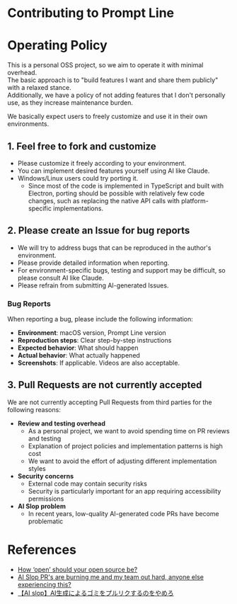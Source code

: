 # Contributing to Prompt Line

# Operating Policy
This is a personal OSS project, so we aim to operate it with minimal overhead. <br>
The basic approach is to "build features I want and share them publicly" with a relaxed stance. <br>
Additionally, we have a policy of not adding features that I don't personally use, as they increase maintenance burden.

We basically expect users to freely customize and use it in their own environments.

## 1. Feel free to fork and customize
* Please customize it freely according to your environment.
* You can implement desired features yourself using AI like Claude.
* Windows/Linux users could try porting it.
  * Since most of the code is implemented in TypeScript and built with Electron, porting should be possible with relatively few code changes, such as replacing the native API calls with platform-specific implementations.

## 2. Please create an Issue for bug reports
* We will try to address bugs that can be reproduced in the author's environment.
* Please provide detailed information when reporting.
* For environment-specific bugs, testing and support may be difficult, so please consult AI like Claude.
* Please refrain from submitting AI-generated Issues.

### Bug Reports

When reporting a bug, please include the following information:
* **Environment**: macOS version, Prompt Line version
* **Reproduction steps**: Clear step-by-step instructions
* **Expected behavior**: What should happen
* **Actual behavior**: What actually happened
* **Screenshots**: If applicable. Videos are also acceptable.

## 3. Pull Requests are not currently accepted
We are not currently accepting Pull Requests from third parties for the following reasons:
* **Review and testing overhead**
  * As a personal project, we want to avoid spending time on PR reviews and testing
  * Explanation of project policies and implementation patterns is high cost
  * We want to avoid the effort of adjusting different implementation styles
* **Security concerns**
  * External code may contain security risks
  * Security is particularly important for an app requiring accessibility permissions
* **AI Slop problem**
  * In recent years, low-quality AI-generated code PRs have become problematic

# References
* [How ‘open’ should your open source be?](https://github.com/readme/featured/how-open-is-open-source?utm_source=lowendbox.com)
* [AI Slop PR's are burning me and my team out hard, anyone else experiencing this?](https://www.reddit.com/r/ExperiencedDevs/comments/1kr8clp/ai_slop_prs_are_burning_me_and_my_team_out_hard/)
* [【AI slop】AI生成によるゴミをプルリクするのをやめろ](https://qiita.com/rana_kualu/items/6b1f09786038e894970e)
